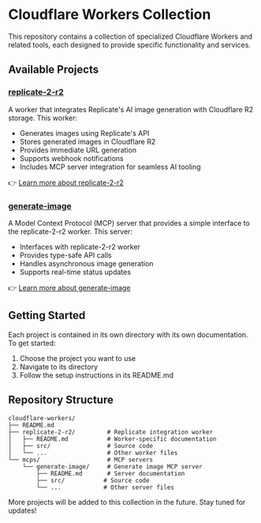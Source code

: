 # Cloudflare Workers Collection

This repository contains a collection of specialized Cloudflare Workers and related tools, each designed to provide specific functionality and services.

## Available Projects

### [replicate-2-r2](./replicate-2-r2)
A worker that integrates Replicate's AI image generation with Cloudflare R2 storage. This worker:
- Generates images using Replicate's API
- Stores generated images in Cloudflare R2
- Provides immediate URL generation
- Supports webhook notifications
- Includes MCP server integration for seamless AI tooling

👉 [Learn more about replicate-2-r2](./replicate-2-r2)

### [generate-image](./mcps/generate-image)
A Model Context Protocol (MCP) server that provides a simple interface to the replicate-2-r2 worker. This server:
- Interfaces with replicate-2-r2 worker
- Provides type-safe API calls
- Handles asynchronous image generation
- Supports real-time status updates

👉 [Learn more about generate-image](./mcps/generate-image)

## Getting Started

Each project is contained in its own directory with its own documentation. To get started:

1. Choose the project you want to use
2. Navigate to its directory
3. Follow the setup instructions in its README.md

## Repository Structure

```
cloudflare-workers/
├── README.md
├── replicate-2-r2/         # Replicate integration worker
│   ├── README.md           # Worker-specific documentation
│   ├── src/                # Source code
│   └── ...                 # Other worker files
└── mcps/                   # MCP servers
    └── generate-image/     # Generate image MCP server
        ├── README.md       # Server documentation
        ├── src/           # Source code
        └── ...            # Other server files
```

More projects will be added to this collection in the future. Stay tuned for updates!